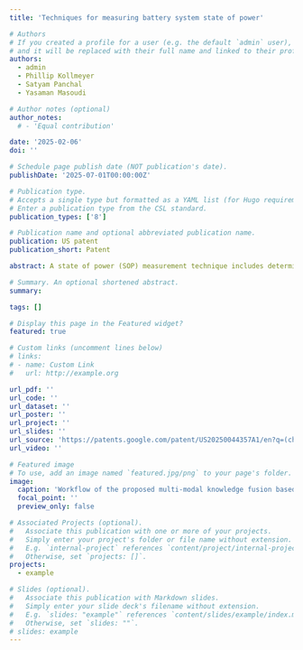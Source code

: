 ```yaml
---
title: 'Techniques for measuring battery system state of power'

# Authors
# If you created a profile for a user (e.g. the default `admin` user), write the username (folder name) here
# and it will be replaced with their full name and linked to their profile.
authors:
  - admin
  - Phillip Kollmeyer
  - Satyam Panchal
  - Yasaman Masoudi

# Author notes (optional)
author_notes:
  # - 'Equal contribution'

date: '2025-02-06'
doi: ''

# Schedule page publish date (NOT publication's date).
publishDate: '2025-07-01T00:00:00Z'

# Publication type.
# Accepts a single type but formatted as a YAML list (for Hugo requirements).
# Enter a publication type from the CSL standard.
publication_types: ['8']

# Publication name and optional abbreviated publication name.
publication: US patent
publication_short: Patent

abstract: A state of power (SOP) measurement technique includes determining an initial power command corresponding to a potential SOP of a battery system and performing an iterative power command searching process including charging the battery system to a fully-charged state of charge (SOC), discharging the battery system to a set of SOC breakpoints until the battery system reaches a fully-discharged SOC, after reaching each SOC breakpoint, applying a power command as a constant power pulse to the battery system, the power command being the initial power command or a subsequently updated power command, and based on whether a current or voltage of the battery system exceeds an error tolerance, updating the initial power command and repeating the iterative power command searching process, or outputting the initial power command or the subsequently updated power command as a measured SOP of the battery system.

# Summary. An optional shortened abstract.
summary: 

tags: []

# Display this page in the Featured widget?
featured: true

# Custom links (uncomment lines below)
# links:
# - name: Custom Link
#   url: http://example.org

url_pdf: ''
url_code: ''
url_dataset: ''
url_poster: ''
url_project: ''
url_slides: ''
url_source: 'https://patents.google.com/patent/US20250044357A1/en?q=(chen)&inventor=junran&oq=junran+chen'
url_video: ''

# Featured image
# To use, add an image named `featured.jpg/png` to your page's folder.
image:
  caption: 'Workflow of the proposed multi-modal knowledge fusion based SOH estimation method.'
  focal_point: ''
  preview_only: false

# Associated Projects (optional).
#   Associate this publication with one or more of your projects.
#   Simply enter your project's folder or file name without extension.
#   E.g. `internal-project` references `content/project/internal-project/index.md`.
#   Otherwise, set `projects: []`.
projects:
  - example

# Slides (optional).
#   Associate this publication with Markdown slides.
#   Simply enter your slide deck's filename without extension.
#   E.g. `slides: "example"` references `content/slides/example/index.md`.
#   Otherwise, set `slides: ""`.
# slides: example
---
```


<!-- {{% callout note %}}
Click the _Cite_ button above to demo the feature to enable visitors to import publication metadata into their reference management software.
{{% /callout %}}

{{% callout note %}}
Create your slides in Markdown - click the _Slides_ button to check out the example.
{{% /callout %}}

Add the publication's **full text** or **supplementary notes** here. You can use rich formatting such as including [code, math, and images](https://docs.hugoblox.com/content/writing-markdown-latex/). -->

